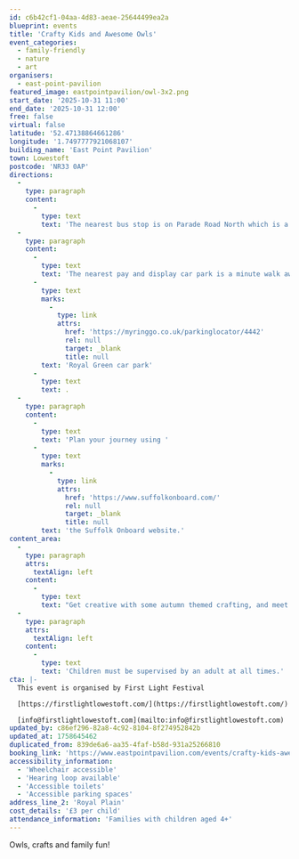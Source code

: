 ```yaml
---
id: c6b42cf1-04aa-4d83-aeae-25644499ea2a
blueprint: events
title: 'Crafty Kids and Awesome Owls'
event_categories:
  - family-friendly
  - nature
  - art
organisers:
  - east-point-pavilion
featured_image: eastpointpavilion/owl-3x2.png
start_date: '2025-10-31 11:00'
end_date: '2025-10-31 12:00'
free: false
virtual: false
latitude: '52.47138864661286'
longitude: '1.7497777921068107'
building_name: 'East Point Pavilion'
town: Lowestoft
postcode: 'NR33 0AP'
directions:
  -
    type: paragraph
    content:
      -
        type: text
        text: 'The nearest bus stop is on Parade Road North which is a three minute walk from East Point Pavilion. There is a selection of buses which connect us to the town centre for example, No X2, X22 and 109.'
  -
    type: paragraph
    content:
      -
        type: text
        text: 'The nearest pay and display car park is a minute walk away at '
      -
        type: text
        marks:
          -
            type: link
            attrs:
              href: 'https://myringgo.co.uk/parkinglocator/4442'
              rel: null
              target: _blank
              title: null
        text: 'Royal Green car park'
      -
        type: text
        text: .
  -
    type: paragraph
    content:
      -
        type: text
        text: 'Plan your journey using '
      -
        type: text
        marks:
          -
            type: link
            attrs:
              href: 'https://www.suffolkonboard.com/'
              rel: null
              target: _blank
              title: null
        text: 'the Suffolk Onboard website.'
content_area:
  -
    type: paragraph
    attrs:
      textAlign: left
    content:
      -
        type: text
        text: "Get creative with some autumn themed crafting, and meet and hold a real owl from Fritton Owl Sanctuary. A great photo opportunity!\_"
  -
    type: paragraph
    attrs:
      textAlign: left
    content:
      -
        type: text
        text: 'Children must be supervised by an adult at all times.'
cta: |-
  This event is organised by First Light Festival

  [https://firstlightlowestoft.com/](https://firstlightlowestoft.com/)

  [info@firstlightlowestoft.com](mailto:info@firstlightlowestoft.com)
updated_by: c86ef296-82a8-4c92-8104-8f274952842b
updated_at: 1758645462
duplicated_from: 839de6a6-aa35-4faf-b58d-931a25266810
booking_link: 'https://www.eastpointpavilion.com/events/crafty-kids-awesome-owls'
accessibility_information:
  - 'Wheelchair accessible'
  - 'Hearing loop available'
  - 'Accessible toilets'
  - 'Accessible parking spaces'
address_line_2: 'Royal Plain'
cost_details: '£3 per child'
attendance_information: 'Families with children aged 4+'
---
```

Owls, crafts and family fun!